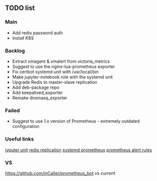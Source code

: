 ## TODO list

### Main

- Add redis password auth
- Install K8S

### Backlog

- Extract vmagent & vmalert from victoria_metrics
- Suggest to use the nginx-lua-prometheus exporter
- Fix certbot systemd unit with /usr/local/bin
- Make jupyter-notebook role with the systemd unit
- Upgrade Redis to master-slave replication
- Add deb-package repo
- Add keepalived_exporter
- Remake dnsmasq_exporter

### Failed

- Suggest to use 1.x version of Prometheus - extremely outdated configuration

### Useful links

[jyputer unit](https://gist.github.com/whophil/5a2eab328d2f8c16bb31c9ceaf23164f)
[redis replication](https://rtfm.co.ua/redis-replikaciya-chast-2-master-slave-replikaciya-i-redis-sentinel/)
[systemd prometheus](https://medium.com/kartbites/process-level-monitoring-and-alerting-in-prometheus-915ed7508058)
[prometheus alert rules](https://awesome-prometheus-alerts.grep.to/rules.html)

### VS

https://github.com/inCaller/prometheus_bot vs current

